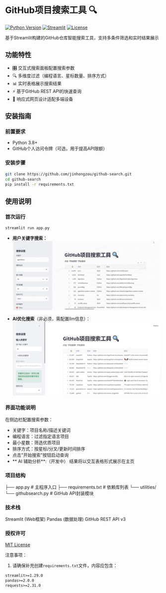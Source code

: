 # GitHub项目搜索工具 🔍

[![Python Version](https://img.shields.io/badge/python-3.8%2B-blue)]()
[![Streamlit](https://img.shields.io/badge/streamlit-1.29.0-%23FF4B4B)]()
[![License](https://img.shields.io/badge/license-MIT-green)]()

基于Streamlit构建的GitHub仓库智能搜索工具，支持多条件筛选和实时结果展示

## 功能特性

- 🎛️ 交互式搜索面板配置搜索参数
- 🔍 多维度过滤（编程语言、星标数量、排序方式）
- 📊 实时表格展示搜索结果
- ⚡ 基于GitHub REST API的快速查询
- 📱 响应式网页设计适配多端设备

## 安装指南

### 前置要求
- Python 3.8+
- GitHub个人访问令牌（可选，用于提高API限额）

### 安装步骤
```bash
git clone https://github.com/jinhongzou/github-search.git
cd github-search
pip install -r requirements.txt
```
## 使用说明
### 首次运行
```python
streamlit run app.py
```
-   **用户关键字搜索：**
![](demo.png)

-    **AI优化搜索**（非必须，需配置llm信息）：
![](demo2.png)

### 界面功能说明
在侧边栏配置搜索参数：
-    关键字：项目名称/描述关键词
-    编程语言：过滤指定语言项目
-    最小星数：筛选优质项目
-    排序方式：按星标/分叉/更新时间排序
-    点击"开始搜索"按钮启动查询
-	** AI 辅助分析**:（开发中）
结果将以交互表格形式展示在主页

### 项目结构
├── app.py                 # 主程序入口
├── requirements.txt       # 依赖库列表
└── utilities/
    └── githubsearch.py    # GitHub API封装模块
### 技术栈
Streamlit (Web框架)
Pandas (数据处理)
GitHub REST API v3

### 授权许可
[MIT License](https://img.shields.io/badge/license-MIT-green)


注意事项：
1. 请确保补充创建`requirements.txt`文件，内容应包含：
```text
streamlit>=1.29.0
pandas>=2.0.0
requests>=2.31.0
```
